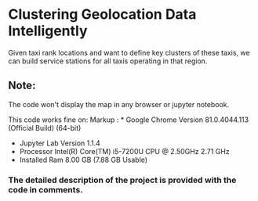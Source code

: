 # Clustering Geolocation Data Intelligently

Given taxi rank locations and want to define key clusters of these taxis, we can build service stations for all taxis operating in that region.

## Note:
The code won't display the map in any browser or jupyter notebook.

This code works fine on:
Markup : * Google Chrome Version 81.0.4044.113 (Official Build) (64-bit)
* Jupyter Lab Version 1.1.4
* Processor Intel(R) Core(TM) i5-7200U CPU @ 2.50GHz 2.71 GHz
* Installed Ram 8.00 GB (7.88 GB Usable)

### The detailed description of the project is provided with the code in comments.
